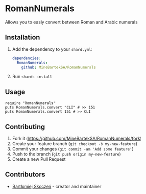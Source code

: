 # RomanNumerals

Allows you to easly convert between Roman and Arabic numerals

## Installation

1. Add the dependency to your `shard.yml`:

   ```yaml
   dependencies:
     RomanNumerals:
       github: MineBartekSA/RomanNumerals
   ```

2. Run `shards install`

## Usage

```crystal
require "RomanNumerals"
puts RomanNumerals.convert "CLI" # >> 151
puts RomanNumerals.convert 151 # >> CLI
```

## Contributing

1. Fork it (<https://github.com/MineBartekSA/RomanNumerals/fork>)
2. Create your feature branch (`git checkout -b my-new-feature`)
3. Commit your changes (`git commit -am 'Add some feature'`)
4. Push to the branch (`git push origin my-new-feature`)
5. Create a new Pull Request

## Contributors

- [Bartłomiej Skoczeń](https://github.com/MineBartekSA) - creator and maintainer
